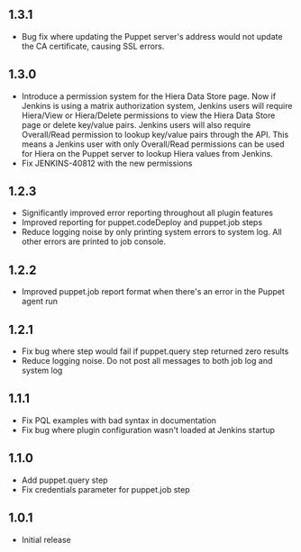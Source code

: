 ## 1.3.1

- Bug fix where updating the Puppet server's address would not update the CA
  certificate, causing SSL errors.

## 1.3.0

- Introduce a permission system for the Hiera Data Store page. Now if Jenkins
  is using a matrix authorization system, Jenkins users will require Hiera/View
  or Hiera/Delete permissions to view the Hiera Data Store page or delete
  key/value pairs. Jenkins users will also require Overall/Read permission to
  lookup key/value pairs through the API. This means a Jenkins user with only
  Overall/Read permissions can be used for Hiera on the Puppet server to lookup
  Hiera values from Jenkins.
- Fix JENKINS-40812 with the new permissions

## 1.2.3
- Significantly improved error reporting throughout all plugin features
- Improved reporting for puppet.codeDeploy and puppet.job steps
- Reduce logging noise by only printing system errors to system log. All other
  errors are printed to job console.

## 1.2.2
- Improved puppet.job report format when there's an error in the Puppet agent run

## 1.2.1
- Fix bug where step would fail if puppet.query step returned zero results
- Reduce logging noise. Do not post all messages to both job log and system log

## 1.1.1
- Fix PQL examples with bad syntax in documentation
- Fix bug where plugin configuration wasn't loaded at Jenkins startup

## 1.1.0
- Add puppet.query step
- Fix credentials parameter for puppet.job step

## 1.0.1
- Initial release
